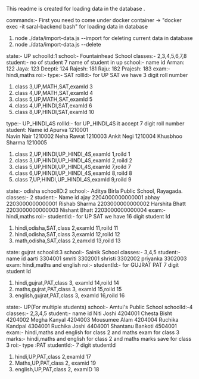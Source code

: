 This readme is created for loading data in the database .

commands:- 
First you need to come under docker container
-> "docker exec -it saral-backend bash"
for loading data in database
1. node ./data/import-data.js --import
for deleting current data in database
2.  node ./data/import-data.js --delete

state:- UP
schoolId:1
school:- Fountainhead School
classes:- 2,3,4,5,6,7,8
student:- no of student 7 
name of student in up school:- 
name   id
Arman: 122
Jaya: 123
Deepti: 124
Rajesh: 181
Raju: 182
Prajesh: 183
exam:- hindi,maths
roi:-
type:- SAT
rollId:-  for UP SAT we have 3 digit roll number
1. class 3,UP,MATH,SAT,examId 3
2. class 4,UP,MATH,SAT,examId 4
3. class 5,UP,MATH,SAT,examId 5
4. class 4,UP,HINDI,SAT,examId 6
5. class 8,UP,HINDI,SAT,examId 10

type:- UP_HINDI_4S
rollId:- for UP_HINDI_4S it accept 7 digit roll number
student:
Name              id
Apurva            1210001  
Navin Nair        1210002
Neha Rawat        1210003
Ankit Negi        1210004
Khusbhoo Sharma   1210005
1. class 2,UP,HINDI,UP_HINDI_4S,examId 1,roiId 1
2. class 3,UP,HINDI,UP_HINDI_4S,examId 2,roiId 2
3. class 5,UP,HINDI,UP_HINDI_4S,examId 7,roiId 7
4. class 6,UP,HINDI,UP_HINDI_4S,examId 8,roiId 8
5. class 7,UP,HINDI,UP_HINDI_4S,examId 9,roiId 9


state:- odisha
schoolID:2
school:- Aditya Birla Public School, Rayagada.
classes:- 2
student:- 
Name               id
ajay            2204000000000001
abhay           2203000000000001
Rishab Sharma   2203000000000002
Harshita Bhatt  2203000000000003
Nishant Bhatt   2203000000000004
exam:- hindi,maths
roi:- 
studentId:-  for UP SAT we have 16 digit student Id
1. hindi,odisha,SAT,class 2,examId 11,roiId 11
2. hindi,odisha,SAT,class 3,examId 12,roiId 12
2. math,odisha,SAT,class 2,eamxId 13,roiId 13

state: gujrat
schoolId:3
school:- Sainik School
classes:- 3,4,5
student:- 
name       id 
aarti      3304001
smriti     3302001
shristi    3302002
priyanka   3302003
exam: hindi,maths and english
roi:-
studentId:- for GUJRAT PAT 7 digit student Id
1. hindi,gujrat,PAT,class 3, examId 14,roiId 14
2. maths,gujrat,PAT,class 3, examId 15,roiId 15
3. english,gujrat,PAT,class 3, examId 16,roiId 16

state:- UP(For multiple students)
school:- Amtul's Public School
schoolId:-4
classes:- 2,3,4,5
student:- 
name             id
Niti Joshi       4204001
Chesta Bisht     4204002
Megha Kanyal     4204003
Mousumee Alam    4204004
Ruchika Kandpal  4304001
Ruchika Joshi    4404001
Shantanu Bankoti 4504001
exam:- hindi,maths and english for class 2 and maths exam for class 3
marks:- hindi,maths and english for class 2 and maths marks save for class 3
roi:- 
type :PAT
studentId:- 7 digit studentId
1. hindi,UP,PAT,class 2,examId 17
2. Maths,UP,PAT,class 2, examid 19
3. english,UP,PAT,class 2, examID 18
